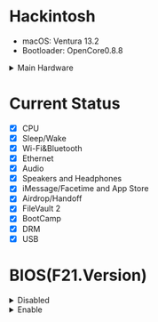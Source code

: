 # Hackintosh
- macOS: Ventura 13.2
- Bootloader: OpenCore0.8.8


<details><summary>Main Hardware</summary>
<p>
 
| Type | Item |
| :---: | :---: |
| CPU | Intel Core i5-12490F |
| GPU | DATALAND RX 570 4G |
| RAM | KINGBAND 3200NHz DDR4 8GB*2 |
| Wireless&Bluetooth | Apple BCM94331CD Wireless Card |
| SSD | Western Digital SN730 512GB |
 
</p>
</details>

# Current Status
- [x] CPU
- [x] Sleep/Wake
- [x] Wi-Fi&Bluetooth
- [x] Ethernet
- [x] Audio
- [x] Speakers and Headphones
- [x] iMessage/Facetime and App Store
- [x] Airdrop/Handoff
- [x] FileVault 2
- [x] BootCamp
- [x] DRM
- [x] USB

# BIOS(F21.Version)
<details><summary>Disabled</summary>
<p>

 - Fast Boot
 - CSM
 - Intel Platform Trust
 - CFG Lock
 - Secure Boot
 - Serial Port

</p>
</details>

<details><summary>Enable</summary>
<p>
 
 - Above 4G Decoding
 - VT-d
 - Hyper-Threading
 - XHCI Hand-off

</p>
</details>
